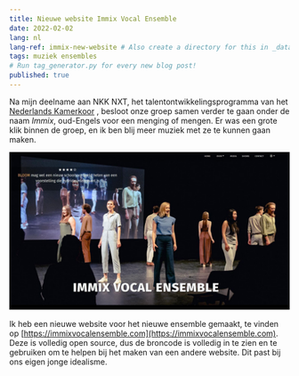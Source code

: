 ```yaml
---
title: Nieuwe website Immix Vocal Ensemble
date: 2022-02-02
lang: nl
lang-ref: immix-new-website # Also create a directory for this in _data/comments. Throws error otherwise. Add empty file there to propagate on Github as well, then remove again.
tags: muziek ensembles
# Run tag_generator.py for every new blog post!
published: true
---
```


Na mijn deelname aan NKK NXT, het talentontwikkelingsprogramma van het [Nederlands Kamerkoor](https://www.nederlandskamerkoor.nl) , besloot onze groep samen verder te gaan onder de naam *Immix*, oud-Engels voor een menging of mengen. Er was een grote klik binnen de groep, en ik ben blij meer muziek met ze te kunnen gaan maken.

<a href="https://immixvocalensemble.com">

![Screenshot nieuwe website](/images/blog/2022/Immix_website.jpg "De nieuwe website")

</a>

Ik heb een nieuwe website voor het nieuwe ensemble gemaakt, te vinden op [https://immixvocalensemble.com](https://immixvocalensemble.com). Deze is volledig open source, dus de broncode is volledig in te zien en te gebruiken om te helpen bij het maken van een andere website. Dit past bij ons eigen jonge idealisme. 